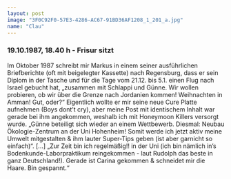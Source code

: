 ```yaml
---
layout: post
image: "3F0C92F0-57E3-4286-AC67-91BD36AF1208_1_201_a.jpg"
name: "Clau"
---
```


### 19.10.1987, 18.40 h - Frisur sitzt

Im Oktober 1987 schreibt mir Markus in einem seiner ausführlichen Briefberichte (oft mit beigelegter Kassette) nach Regensburg, dass er sein Diplom in der Tasche und für die Tage vom 21.12. bis 5.1. einen Flug nach Israel gebucht hat, „zusammen mit Schlappi und Günne. Wir wollen probieren, ob wir über die Grenze nach Jordanien kommen! Weihnachten in Amman! Gut, oder?“ Eigentlich wollte er mir seine neue Cure Platte aufnehmen (Boys dont’t cry), aber meine Post mit identischem Inhalt war gerade bei ihm angekommen, weshalb ich mit Honeymoon Killers versorgt wurde. „Günne beteiligt sich wieder an einem Wettbewerb. Diesmal: Neubau Ökologie-Zentrum an der Uni Hohenheim! Somit werde ich jetzt aktiv meine Umwelt mitgestalten & ihm lauter Super-Tips geben (ist aber garnicht so einfach)“. [...] „Zur Zeit bin ich regelmäßig!! in der Uni (ich bin nämlich in’s Bodenkunde-Laborpraktikum reingekommen - laut Rudolph das beste in ganz Deutschland!). Gerade ist Carina gekommen & schneidet mir die Haare. Bin gespannt.“
